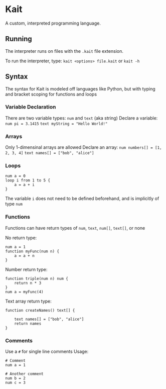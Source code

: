 # Kait

A custom, interpreted programming language.

## Running

The interpreter runs on files with the `.kait` file extension.

To run the interpreter, type:
`kait <options> file.kait`
or
`kait -h`

## Syntax

The syntax for Kait is modeled off languages like Python, but with typing and bracket scoping for functions and loops

### Variable Declaration

There are two variable types: `num` and `text` (aka string)
Declare a variable:
`num pi = 3.1415`
`text myString = "Hello World!"`

### Arrays

Only 1-dimensinal arrays are allowed
Declare an array:
`num numbers[] = [1, 2, 3, 4]`
`text names[] = ["bob", "alice"]`

### Loops

```
num a = 0
loop i from 1 to 5 {
    a = a + i
}
```
The variable `i` does not need to be defined beforehand, and is implicitly of type `num`

### Functions

Functions can have return types of `num`, `text`, `num[]`, `text[]`, or none

No return type:
```
num a = 1
function myFunc(num n) {
    a = a + n
}
```

Number return type:
```
function triple(num n) num {
    return n * 3
}
num a = myFunc(4)
```

Text array return type:
```
function createNames() text[] {

    text names[] = ["bob", "alice"]
    return names
}
```

### Comments

Use a `#` for single line comments
Usage:
```
# Comment
num a = 1

# Another comment
num b = 2
num c = 3
```